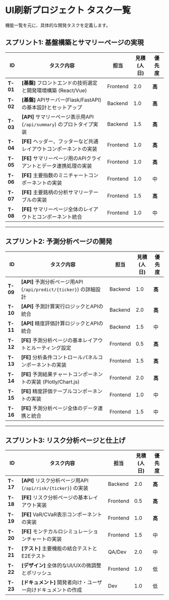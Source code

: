 # UI刷新プロジェクト タスク一覧

機能一覧を元に、具体的な開発タスクを定義します。

## スプリント1: 基盤構築とサマリーページの実現

| ID      | タスク内容                                                     | 担当      | 見積(人日) | 優先度 |
|---------|----------------------------------------------------------------|-----------|------------|--------|
| **T-01**  | **[基盤]** フロントエンドの技術選定と開発環境構築 (React/Vue)    | Frontend  | 2.0        | **高**   |
| **T-02**  | **[基盤]** APIサーバー(Flask/FastAPI)の基本設計とセットアップ      | Backend   | 1.0        | **高**   |
| **T-03**  | **[API]** サマリーページ表示用API (`/api/summary`) のプロトタイプ実装 | Backend   | 1.5        | **高**   |
| **T-04**  | **[FE]** ヘッダー、フッターなど共通レイアウトコンポーネントの実装  | Frontend  | 1.0        | **高**   |
| **T-05**  | **[FE]** サマリーページ用のAPIクライアントとデータ連携処理の実装   | Frontend  | 1.0        | **高**   |
| **T-06**  | **[FE]** 主要指数のミニチャートコンポーネントの実装              | Frontend  | 1.0        | 中     |
| **T-07**  | **[FE]** 主要銘柄の分析サマリーテーブルの実装                    | Frontend  | 1.5        | **高**   |
| **T-08**  | **[FE]** サマリーページ全体のレイアウトとコンポーネント統合        | Frontend  | 1.0        | 中     |

---

## スプリント2: 予測分析ページの開発

| ID      | タスク内容                                                     | 担当      | 見積(人日) | 優先度 |
|---------|----------------------------------------------------------------|-----------|------------|--------|
| **T-09**  | **[API]** 予測分析ページ用API (`/api/predict/{ticker}`) の詳細設計 | Backend   | 1.0        | **高**   |
| **T-10** | **[API]** 予測計算実行ロジックとAPIの統合                      | Backend   | 2.0        | **高**   |
| **T-11** | **[API]** 精度評価計算ロジックとAPIの統合                      | Backend   | 1.5        | 中     |
| **T-12** | **[FE]** 予測分析ページの基本レイアウトとルーティング設定        | Frontend  | 0.5        | **高**   |
| **T-13** | **[FE]** 分析条件コントロールパネルコンポーネントの実装          | Frontend  | 1.5        | **高**   |
| **T-14** | **[FE]** 予測結果チャートコンポーネントの実装 (Plotly/Chart.js)  | Frontend  | 2.0        | **高**   |
| **T-15** | **[FE]** 精度評価テーブルコンポーネントの実装                    | Frontend  | 1.0        | 中     |
| **T-16** | **[FE]** 予測分析ページ全体のデータ連携と統合                    | Frontend  | 1.5        | 中     |

---

## スプリント3: リスク分析ページと仕上げ

| ID      | タスク内容                                                     | 担当      | 見積(人日) | 優先度 |
|---------|----------------------------------------------------------------|-----------|------------|--------|
| **T-17**  | **[API]** リスク分析ページ用API (`/api/risk/{ticker}`) の実装      | Backend   | 2.0        | **高**   |
| **T-18**  | **[FE]** リスク分析ページの基本レイアウト実装                    | Frontend  | 0.5        | **高**   |
| **T-19**  | **[FE]** VaR/CVaR表示コンポーネントの実装                      | Frontend  | 1.0        | **高**   |
| **T-20**  | **[FE]** モンテカルロシミュレーションチャートの実装              | Frontend  | 1.5        | 中     |
| **T-21**  | **[テスト]** 主要機能の結合テストとE2Eテスト                     | QA/Dev    | 2.0        | 中     |
| **T-22**  | **[デザイン]** 全体的なUI/UXの微調整とポリッシュ               | Frontend  | 1.0        | 低     |
| **T-23**  | **[ドキュメント]** 開発者向け・ユーザー向けドキュメントの作成      | Dev       | 1.0        | 低     |

